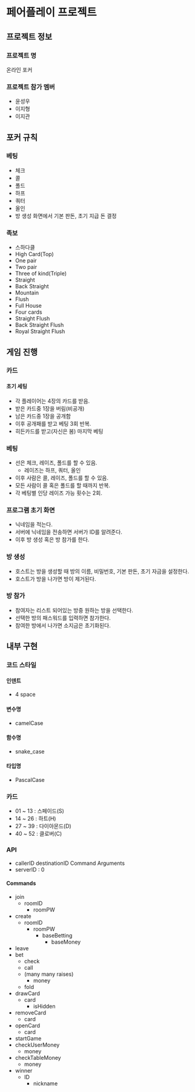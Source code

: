 # 페어플레이 프로젝트
## 프로젝트 정보
### 프로젝트 명
온라인 포커
### 프로젝트 참가 멤버
* 윤성우
* 이지형
* 이지관
## 포커 규칙
### 베팅
* 체크
* 콜
* 폴드
* 하프
* 쿼터
* 올인
* 방 생성 화면에서 기본 판돈, 초기 지급 돈 결정
### 족보
* 스하다클
* High Card(Top)
* One pair
* Two pair
* Three of kind(Triple)
* Straight
* Back Straight
* Mountain
* Flush
* Full House
* Four cards
* Straight Flush
* Back Straight Flush
* Royal Straight Flush
## 게임 진행
### 카드
#### 초기 세팅
* 각 플레이어는 4장의 카드를 받음.
* 받은 카드중 1장을 버림(비공개)
* 남은 카드중 1장을 공개함
* 이후 공개패를 받고 베팅 3회 반복.
* 히든카드를 받고(자신은 봄) 마지막 베팅
### 베팅
* 선은 체크, 레이즈, 폴드를 할 수 있음.
    * 레이즈는 하프, 쿼터, 올인
* 이후 사람은 콜, 레이즈, 폴드를 할 수 있음.
* 모든 사람이 콜 혹은 폴드를 할 때까지 반복.
* 각 베팅별 인당 레이즈 가능 횟수는 2회.
### 프로그램 초기 화면
* 닉네임을 적는다.
* 서버에 닉네임을 전송하면 서버가 ID를 알려준다.
* 이후 방 생성 혹은 방 참가를 한다.
### 방 생성
* 호스트는 방을 생성할 때 방의 이름, 비밀번호, 기본 판돈, 초기 자금을 설정한다.
* 호스트가 방을 나가면 방이 제거된다.
### 방 참가
* 참여자는 리스트 되어있는 방중 원하는 방을 선택한다.
* 선택한 방의 패스워드를 입력하면 참가한다.
* 참여한 방에서 나가면 소지금은 초기화된다.
## 내부 구현
### 코드 스타일
#### 인덴트
* 4 space
#### 변수명
* camelCase
#### 함수명
* snake\_case
#### 타입명
* PascalCase
### 카드
* 01 ~ 13 : 스페이드(S)
* 14 ~ 26 : 하트(H)
* 27 ~ 39 : 다이아몬드(D)
* 40 ~ 52 : 클로버(C)
### API
* callerID destinationID Command Arguments
* serverID : 0
#### Commands
* join
    * roomID
        * roomPW
* create
    * roomID
        * roomPW
            * baseBetting
                * baseMoney
* leave
* bet
    * check
    * call
    * (many many raises)
        * money
    * fold
* drawCard
    * card
        * isHidden
* removeCard
    * card
* openCard
    * card
* startGame
* checkUserMoney
    * money
* checkTableMoney
    * money
* winner
    * ID
        * nickname

